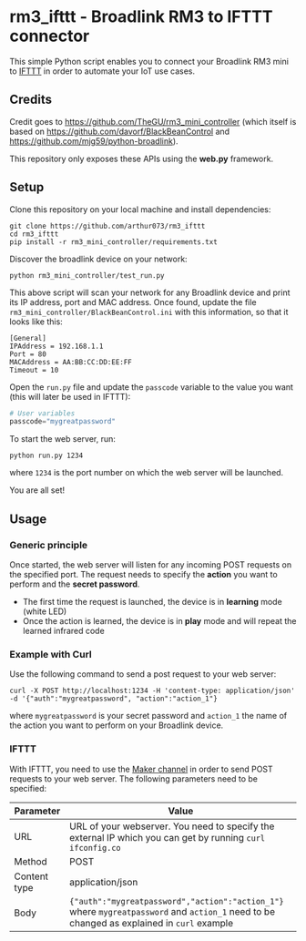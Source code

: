 # rm3_ifttt - Broadlink RM3 to IFTTT connector
This simple Python script enables you to connect your Broadlink RM3 mini to [IFTTT](https://ifttt.com/) in order to automate your IoT use cases.

## Credits
Credit goes to https://github.com/TheGU/rm3_mini_controller (which itself is based on https://github.com/davorf/BlackBeanControl and https://github.com/mjg59/python-broadlink).

This repository only exposes these APIs using the **web.py** framework.

## Setup
Clone this repository on your local machine and install dependencies:
```
git clone https://github.com/arthur073/rm3_ifttt
cd rm3_ifttt
pip install -r rm3_mini_controller/requirements.txt
```
Discover the broadlink device on your network:
```
python rm3_mini_controller/test_run.py
```
This above script will scan your network for any Broadlink device and print its IP address, port and MAC address. Once found, update the file `rm3_mini_controller/BlackBeanControl.ini` with this information, so that it looks like this:
```
[General]
IPAddress = 192.168.1.1
Port = 80
MACAddress = AA:BB:CC:DD:EE:FF
Timeout = 10
``` 
Open the `run.py` file and update the `passcode` variable to the value you want (this will later be used in IFTTT):
```python
# User variables
passcode="mygreatpassword"
```
To start the web server, run: 
```
python run.py 1234
```
where `1234` is the port number on which the web server will be launched.

You are all set!

## Usage
### Generic principle
Once started, the web server will listen for any incoming POST requests on the specified port. The 
request needs to specify the **action** you want to perform and the **secret password**. 
- The first time the request is launched, the device is in **learning** mode (white LED)
- Once the action is learned, the device is in **play** mode and will repeat the learned infrared code

### Example with Curl
Use the following command to send a post request to your web server: 
```
curl -X POST http://localhost:1234 -H 'content-type: application/json' -d '{"auth":"mygreatpassword", "action":"action_1"}
``` 
where `mygreatpassword` is your secret password and `action_1` the name of the action you want to perform on your Broadlink device. 

### IFTTT
With IFTTT, you need to use the [Maker channel](https://ifttt.com/maker_webhooks) in order to send POST requests to your web server. The following parameters need to be specified: 

| Parameter | Value |
| --- | --- |
| URL | URL of your webserver. You need to specify the external IP which you can get by running `curl ifconfig.co` |
| Method | POST |
| Content type | application/json |
| Body | `{"auth":"mygreatpassword","action":"action_1"}` where `mygreatpassword` and `action_1` need to be changed as explained in `curl` example |


